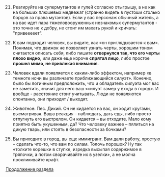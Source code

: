21) Реагируйте на супермутантов и гулей согласно отыгрышу, а не как на больших плюшевых медвежат (странно видеть в пустоши столько борцов за права мутантов). Если у вас персонаж обычный житель, а на вас идет пара тяжеловооруженных незнакомых супермутантов - это точно не к добру, не стоит им махать рукой и кричать: "привееееет".

22) К вам подходит человек, вы видите, как «он приглядывается к вам». Понимая, что движок не позволяет узнать черты, хорошим тоном считается описать себя, либо пишите **отвернулся так, что его черты плохо видно**, или даже еще короче **спрятал лицо**, либо простое **прошел мимо, не привлекая внимания**.

23) Человек вдали появляется с каким-либо эффектом, например «в темноте ночи вы различаете приближающийся силуэт». Конечно, было бы логичным предположить, что и обладатель силуэта мог вас не заметить, значит для него ваш «силуэт замер у входа в город». И вообще - расстояние стоит учитывать. Люди не появляются спонтанно, они приходят / выходят.

24) Животное. Пес. Дикий. Он не кидается на вас, он ходит кругами, высматривая. Ваша реакция – наблюдать, дать еды, либо просто отпугнуть его выстрелом. Он кидается – вы отходите. Мало кому приятно быть укушенным, да? Что человеку важнее – пялиться на дикую тварь, или стоять в безопасности за бочками?

25) Вы приходите в город, вы еще иммигрант. Вам дали работу, простую – сделать что-то, что вам по силам. Толочь порошок? Ну так «толките корешки в ступке, изредка высыпая содержимое в тряпочки, а потом сворачивайте их в узелки», а не молча прокликивайте крафт.

[Продолжение раздела](/info/rp/rp6)
